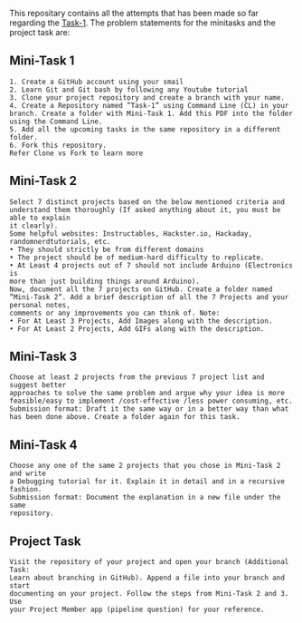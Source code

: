 This repositary contains all the attempts that has been made so far regarding the [Task-1](https://github.com/ee20b117/EC01_Task_1/blob/sarav/Task-1/Mini-Task%201/EC01_Task_1.pdf).
The problem statements for the minitasks and the project task are:

## Mini-Task 1
    1. Create a GitHub account using your smail
    2. Learn Git and Git bash by following any Youtube tutorial
    3. Clone your project repository and create a branch with your name.
    4. Create a Repository named ”Task-1” using Command Line (CL) in your
    branch. Create a folder with Mini-Task 1. Add this PDF into the folder
    using the Command Line.
    5. Add all the upcoming tasks in the same repository in a different folder.
    6. Fork this repository.
    Refer Clone vs Fork to learn more
    
## Mini-Task 2
    Select 7 distinct projects based on the below mentioned criteria and understand them thoroughly (If asked anything about it, you must be able to explain
    it clearly).
    Some helpful websites: Instructables, Hackster.io, Hackaday, randomnerdtutorials, etc.
    • They should strictly be from different domains
    • The project should be of medium-hard difficulty to replicate.
    • At Least 4 projects out of 7 should not include Arduino (Electronics is
    more than just building things around Arduino).
    Now, document all the 7 projects on GitHub. Create a folder named ”Mini-Task 2”. Add a brief description of all the 7 Projects and your personal notes,
    comments or any improvements you can think of. Note:
    • For At Least 3 Projects, Add Images along with the description.
    • For At Least 2 Projects, Add GIFs along with the description.
    
## Mini-Task 3
    Choose at least 2 projects from the previous 7 project list and suggest better
    approaches to solve the same problem and argue why your idea is more feasible/easy to implement /cost-effective /less power consuming, etc.
    Submission format: Draft it the same way or in a better way than what
    has been done above. Create a folder again for this task.

## Mini-Task 4
    Choose any one of the same 2 projects that you chose in Mini-Task 2 and write
    a Debugging tutorial for it. Explain it in detail and in a recursive fashion.
    Submission format: Document the explanation in a new file under the same
    repository.
    
## Project Task
    Visit the repository of your project and open your branch (Additional Task:
    Learn about branching in GitHub). Append a file into your branch and start
    documenting on your project. Follow the steps from Mini-Task 2 and 3. Use
    your Project Member app (pipeline question) for your reference.
